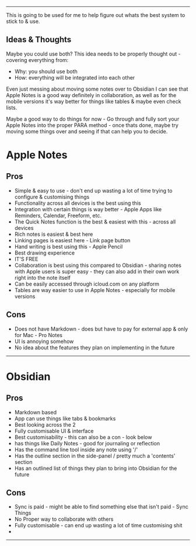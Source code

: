 - - - 
This is going to be used for me to help figure out whats the best system to stick to & use.

## Ideas & Thoughts
Maybe you could use both? This idea needs to be properly thought out - covering everything from:
- Why: you should use both
- How: everything will be integrated into each other

Even just messing about moving some notes over to Obsidian I can see that Apple Notes is a good way definitely in collaboration, as well as for the mobile versions it's way better for things like tables & maybe even check lists.

Maybe a good way to do things for now - Go through and fully sort your Apple Notes into the proper PARA method - once thats done, maybe try moving some things over and seeing if that can help you to decide.

# Apple Notes
## Pros
- Simple & easy to use - don't end up wasting a lot of time trying to configure & customising things
- Functionality across all devices is the best using this
- Integration with certain things is way better - Apple Apps like Reminders, Calendar, Freeform, etc.
- The Quick Notes function is the best & easiest with this - across all devices
- Rich notes is easiest & best here
- Linking pages is easiest here - Link page button
- Hand writing is best using this - Apple Pencil
- Best drawing experience
- IT'S FREE
- Collaboration is best using this compared to Obsidian - sharing notes with Apple users is super easy - they can also add in their own work right into the note itself
- Can be easily accessed through icloud.com on any platform
- Tables are way easier to use in Apple Notes - especially for mobile versions

## Cons
- Does not have Markdown - does but have to pay for external app & only for Mac - Pro Notes
- UI is annoying somehow
- No idea about the features they plan on implementing in the future


- - -
# Obsidian
## Pros
- Markdown based 
- App can use things like tabs & bookmarks
- Best looking across the 2 
- Fully customisable UI & interface
- Best customisability - this can also be a con - look below 
- has things like Daily Notes - good for journaling or reflection
- Has the command line tool inside any note using '/'
- Has the outline section in the side-panel / pretty much a 'contents'  section
- Has an outlined list of things they plan to bring into Obsidian for the future

## Cons
- Sync is paid - might be able to find something else that isn't paid - Sync Things
- No Proper way to collaborate with others
- Fully customisable - can end up wasting a lot of time customising shit
- 

- - - 

